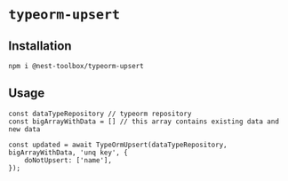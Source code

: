 # `typeorm-upsert`

## Installation

```
npm i @nest-toolbox/typeorm-upsert
```

## Usage

```
const dataTypeRepository // typeorm repository
const bigArrayWithData = [] // this array contains existing data and new data

const updated = await TypeOrmUpsert(dataTypeRepository, bigArrayWithData, 'unq key', {
    doNotUpsert: ['name'],
});
```
